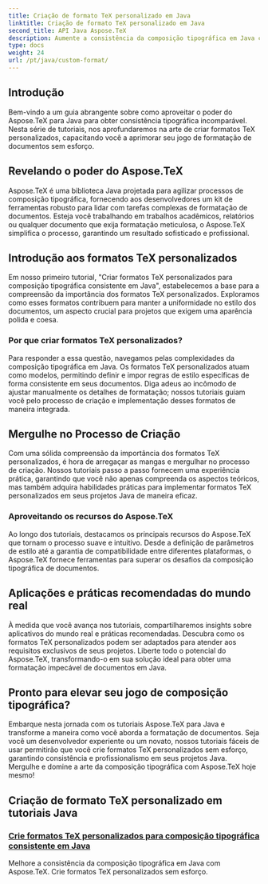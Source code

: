 ```yaml
---
title: Criação de formato TeX personalizado em Java
linktitle: Criação de formato TeX personalizado em Java
second_title: API Java Aspose.TeX
description: Aumente a consistência da composição tipográfica em Java com Aspose.TeX. Mergulhe em nossos tutoriais sobre como criar formatos TeX personalizados para uma formatação de documentos perfeita e eficiente.
type: docs
weight: 24
url: /pt/java/custom-format/
---
```

## Introdução

Bem-vindo a um guia abrangente sobre como aproveitar o poder do Aspose.TeX para Java para obter consistência tipográfica incomparável. Nesta série de tutoriais, nos aprofundaremos na arte de criar formatos TeX personalizados, capacitando você a aprimorar seu jogo de formatação de documentos sem esforço.

## Revelando o poder do Aspose.TeX

Aspose.TeX é uma biblioteca Java projetada para agilizar processos de composição tipográfica, fornecendo aos desenvolvedores um kit de ferramentas robusto para lidar com tarefas complexas de formatação de documentos. Esteja você trabalhando em trabalhos acadêmicos, relatórios ou qualquer documento que exija formatação meticulosa, o Aspose.TeX simplifica o processo, garantindo um resultado sofisticado e profissional.

## Introdução aos formatos TeX personalizados

Em nosso primeiro tutorial, "Criar formatos TeX personalizados para composição tipográfica consistente em Java", estabelecemos a base para a compreensão da importância dos formatos TeX personalizados. Exploramos como esses formatos contribuem para manter a uniformidade no estilo dos documentos, um aspecto crucial para projetos que exigem uma aparência polida e coesa.

### Por que criar formatos TeX personalizados?

Para responder a essa questão, navegamos pelas complexidades da composição tipográfica em Java. Os formatos TeX personalizados atuam como modelos, permitindo definir e impor regras de estilo específicas de forma consistente em seus documentos. Diga adeus ao incômodo de ajustar manualmente os detalhes de formatação; nossos tutoriais guiam você pelo processo de criação e implementação desses formatos de maneira integrada.

## Mergulhe no Processo de Criação

Com uma sólida compreensão da importância dos formatos TeX personalizados, é hora de arregaçar as mangas e mergulhar no processo de criação. Nossos tutoriais passo a passo fornecem uma experiência prática, garantindo que você não apenas compreenda os aspectos teóricos, mas também adquira habilidades práticas para implementar formatos TeX personalizados em seus projetos Java de maneira eficaz.

### Aproveitando os recursos do Aspose.TeX

Ao longo dos tutoriais, destacamos os principais recursos do Aspose.TeX que tornam o processo suave e intuitivo. Desde a definição de parâmetros de estilo até a garantia de compatibilidade entre diferentes plataformas, o Aspose.TeX fornece ferramentas para superar os desafios da composição tipográfica de documentos.

## Aplicações e práticas recomendadas do mundo real

À medida que você avança nos tutoriais, compartilharemos insights sobre aplicativos do mundo real e práticas recomendadas. Descubra como os formatos TeX personalizados podem ser adaptados para atender aos requisitos exclusivos de seus projetos. Liberte todo o potencial do Aspose.TeX, transformando-o em sua solução ideal para obter uma formatação impecável de documentos em Java.

## Pronto para elevar seu jogo de composição tipográfica?

Embarque nesta jornada com os tutoriais Aspose.TeX para Java e transforme a maneira como você aborda a formatação de documentos. Seja você um desenvolvedor experiente ou um novato, nossos tutoriais fáceis de usar permitirão que você crie formatos TeX personalizados sem esforço, garantindo consistência e profissionalismo em seus projetos Java. Mergulhe e domine a arte da composição tipográfica com Aspose.TeX hoje mesmo!
## Criação de formato TeX personalizado em tutoriais Java
### [Crie formatos TeX personalizados para composição tipográfica consistente em Java](./creating-custom-formats/)
Melhore a consistência da composição tipográfica em Java com Aspose.TeX. Crie formatos TeX personalizados sem esforço.